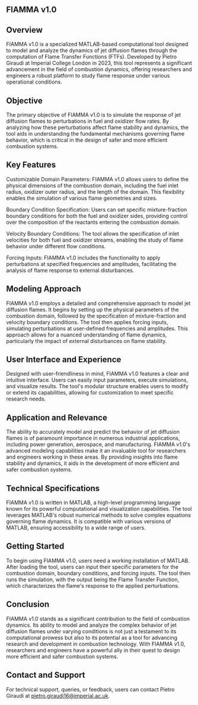 ## FIAMMA v1.0

## Overview

FIAMMA v1.0 is a specialized MATLAB-based computational tool designed to model and analyze the dynamics of jet diffusion flames through the computation of Flame Transfer Functions (FTFs). Developed by Pietro Giraudi at Imperial College London in 2023, this tool represents a significant advancement in the field of combustion dynamics, offering researchers and engineers a robust platform to study flame response under various operational conditions.

## Objective

The primary objective of FIAMMA v1.0 is to simulate the response of jet diffusion flames to perturbations in fuel and oxidizer flow rates. By analyzing how these perturbations affect flame stability and dynamics, the tool aids in understanding the fundamental mechanisms governing flame behavior, which is critical in the design of safer and more efficient combustion systems.

## Key Features

Customizable Domain Parameters: FIAMMA v1.0 allows users to define the physical dimensions of the combustion domain, including the fuel inlet radius, oxidizer outer radius, and the length of the domain. This flexibility enables the simulation of various flame geometries and sizes.

Boundary Condition Specification: Users can set specific mixture-fraction boundary conditions for both the fuel and oxidizer sides, providing control over the composition of the reactants entering the combustion domain.

Velocity Boundary Conditions: The tool allows the specification of inlet velocities for both fuel and oxidizer streams, enabling the study of flame behavior under different flow conditions.

Forcing Inputs: FIAMMA v1.0 includes the functionality to apply perturbations at specified frequencies and amplitudes, facilitating the analysis of flame response to external disturbances.

## Modeling Approach

FIAMMA v1.0 employs a detailed and comprehensive approach to model jet diffusion flames. It begins by setting up the physical parameters of the combustion domain, followed by the specification of mixture-fraction and velocity boundary conditions. The tool then applies forcing inputs, simulating perturbations at user-defined frequencies and amplitudes. This approach allows for a nuanced understanding of flame dynamics, particularly the impact of external disturbances on flame stability.

## User Interface and Experience

Designed with user-friendliness in mind, FIAMMA v1.0 features a clear and intuitive interface. Users can easily input parameters, execute simulations, and visualize results. The tool's modular structure enables users to modify or extend its capabilities, allowing for customization to meet specific research needs.

## Application and Relevance

The ability to accurately model and predict the behavior of jet diffusion flames is of paramount importance in numerous industrial applications, including power generation, aerospace, and manufacturing. FIAMMA v1.0's advanced modeling capabilities make it an invaluable tool for researchers and engineers working in these areas. By providing insights into flame stability and dynamics, it aids in the development of more efficient and safer combustion systems.

## Technical Specifications

FIAMMA v1.0 is written in MATLAB, a high-level programming language known for its powerful computational and visualization capabilities. The tool leverages MATLAB's robust numerical methods to solve complex equations governing flame dynamics. It is compatible with various versions of MATLAB, ensuring accessibility to a wide range of users.

## Getting Started

To begin using FIAMMA v1.0, users need a working installation of MATLAB. After loading the tool, users can input their specific parameters for the combustion domain, boundary conditions, and forcing inputs. The tool then runs the simulation, with the output being the Flame Transfer Function, which characterizes the flame's response to the applied perturbations.

## Conclusion

FIAMMA v1.0 stands as a significant contribution to the field of combustion dynamics. Its ability to model and analyze the complex behavior of jet diffusion flames under varying conditions is not just a testament to its computational prowess but also to its potential as a tool for advancing research and development in combustion technology. With FIAMMA v1.0, researchers and engineers have a powerful ally in their quest to design more efficient and safer combustion systems.

## Contact and Support

For technical support, queries, or feedback, users can contact Pietro Giraudi at pietro.giraudi16@imperial.ac.uk.
